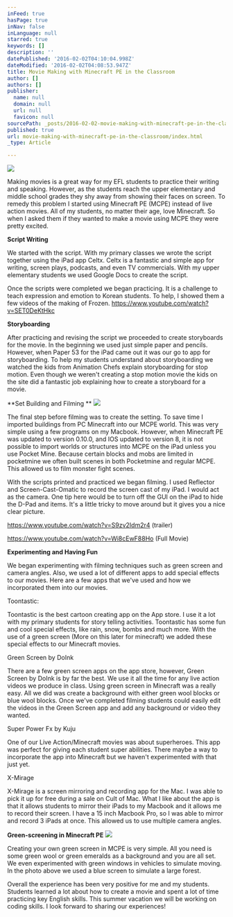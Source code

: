 ```yaml
---
inFeed: true
hasPage: true
inNav: false
inLanguage: null
starred: true
keywords: []
description: ''
datePublished: '2016-02-02T04:10:04.998Z'
dateModified: '2016-02-02T04:08:53.947Z'
title: Movie Making with Minecraft PE in the Classroom
author: []
authors: []
publisher:
  name: null
  domain: null
  url: null
  favicon: null
sourcePath: _posts/2016-02-02-movie-making-with-minecraft-pe-in-the-classroom.md
published: true
url: movie-making-with-minecraft-pe-in-the-classroom/index.html
_type: Article

---
```

![](https://the-grid-user-content.s3-us-west-2.amazonaws.com/d652c23d-1994-4798-bc19-32609be75c42.png)

Making movies is a great way for my EFL students to practice their writing and speaking. However, as the students reach the upper elementary and middle school grades they shy away from showing their faces on screen. To remedy this problem I started using Minecraft PE (MCPE) instead of live action movies. All of my students, no matter their age, love Minecraft. So when I asked them if they wanted to make a movie using MCPE they were pretty excited.

**Script Writing**

We started with the script. With my primary classes we wrote the script together using the iPad app Celtx. Celtx is a fantastic and simple app for writing, screen plays, podcasts, and even TV commercials. With my upper elementary students we used Google Docs to create the script.

Once the scripts were completed we began practicing. It is a challenge to teach expression and emotion to Korean students. To help, I showed them a few videos of the making of Frozen. https://www.youtube.com/watch?v=SET0DeKtHkc

**Storyboarding**

After practicing and revising the script we proceeded to create storyboards for the movie. In the beginning we used just simple paper and pencils. However, when Paper 53 for the iPad came out it was our go to app for storyboarding. To help my students understand about storyboarding we watched the kids from Animation Chefs explain storyboarding for stop motion. Even though we weren't creating a stop motion movie the kids on the site did a fantastic job explaining how to create a storyboard for a movie.

**Set Building and Filming **
![](https://the-grid-user-content.s3-us-west-2.amazonaws.com/6324cf07-ab6b-4e18-8942-721f89237614.png)

The final step before filming was to create the setting. To save time I imported buildings from PC Minecraft into our MCPE world. This was very simple using a few programs on my Macbook. However, when Minecraft PE was updated to version 0.10.0, and IOS updated to version 8, it is not possible to import worlds or structures into MCPE on the iPad unless you use Pocket Mine. Because certain blocks and mobs are limited in pocketmine we often built scenes in both Pocketmine and regular MCPE. This allowed us to film monster fight scenes.

With the scripts printed and practiced we began filming. I used Reflector and Screen-Cast-Omatic to record the screen cast of my iPad. I would act as the camera. One tip here would be to turn off the GUI on the iPad to hide the D-Pad and items. It's a little tricky to move around but it gives you a nice clear picture.

https://www.youtube.com/watch?v=S9zv2Idm2r4 (trailer)

https://www.youtube.com/watch?v=Wi8cEwF88Ho (Full Movie)

**Experimenting and Having Fun**

We began experimenting with filming techniques such as green screen and camera angles. Also, we used a lot of different apps to add special effects to our movies. Here are a few apps that we've used and how we incorporated them into our movies.

Toontastic:

Toontastic is the best cartoon creating app on the App store. I use it a lot with my primary students for story telling activities. Toontastic has some fun and cool special effects, like rain, snow, bombs and much more. With the use of a green screen (More on this later for minecraft) we added these special effects to our Minecraft movies.

Green Screen by DoInk

There are a few green screen apps on the app store, however, Green Screen by DoInk is by far the best. We use it all the time for any live action videos we produce in class. Using green screen in Minecraft was a really easy. All we did was create a background with either green wool blocks or blue wool blocks. Once we've completed filming students could easily edit the videos in the Green Screen app and add any background or video they wanted.

Super Power Fx by Kuju

One of our Live Action/Minecraft movies was about superheroes. This app was perfect for giving each student super abilities. There maybe a way to incorporate the app into Minecraft but we haven't experimented with that just yet.

X-Mirage

X-Mirage is a screen mirroring and recording app for the Mac. I was able to pick it up for free during a sale on Cult of Mac. What I like about the app is that it allows students to mirror their iPads to my Macbook and it allows me to record their screen. I have a 15 inch Macbook Pro, so I was able to mirror and record 3 iPads at once. This allowed us to use multiple camera angles.

**Green-screening in Minecraft PE**
![](https://the-grid-user-content.s3-us-west-2.amazonaws.com/acabb41c-48d8-4d1a-8b73-07da382dbba6.png)

Creating your own green screen in MCPE is very simple. All you need is some green wool or green emeralds as a background and you are all set. We even experimented with green windows in vehicles to simulate moving. In the photo above we used a blue screen to simulate a large forest.

Overall the experience has been very positive for me and my students. Students learned a lot about how to create a movie and spent a lot of time practicing key English skills. This summer vacation we will be working on coding skills. I look forward to sharing our experiences!